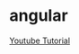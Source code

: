 # angular

[Youtube Tutorial](https://www.youtube.com/playlist?list=PL1w1q3fL4pmj9k1FrJ3Pe91EPub2_h4jF)
